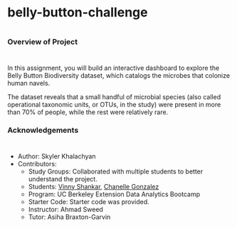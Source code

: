 # belly-button-challenge
#
### Overview of Project
# 
In this assignment, you will build an interactive dashboard to explore the Belly Button Biodiversity dataset, which catalogs the microbes that colonize human navels.

The dataset reveals that a small handful of microbial species (also called operational taxonomic units, or OTUs, in the study) were present in more than 70% of people, while the rest were relatively rare.

### Acknowledgements
#
* Author: Skyler Khalachyan
* Contributors:
     - Study Groups: Collaborated with multiple students to better understand the project.
     - Students: [Vinny Shankar](https://github.com/VinnyShankar), [Chanelle Gonzalez](https://github.com/chanellelgonzalez) 
     - Program: UC Berkeley Extension Data Analytics Bootcamp 
     - Starter Code: Starter code was provided. 
     - Instructor: Ahmad Sweed 
     - Tutor: Asiha Braxton-Garvin